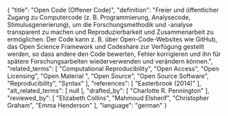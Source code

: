 {
    "title": "Open Code (Offener Code)",
    "definition": "Freier und öffentlicher Zugang zu Computercode (z. B. Programmierung, Analysecode, Stimulusgenerierung), um die Forschungsmethodik und -analyse transparent zu machen und Reproduzierbarkeit und Zusammenarbeit zu ermöglichen. Der Code kann z. B. über Open-Code-Websites wie GitHub, das Open Science Framework und Codeshare zur Verfügung gestellt werden, so dass andere den Code bewerten, Fehler korrigieren und ihn für spätere Forschungsarbeiten wiederverwenden und verändern können.",
    "related_terms": [
        "Computational Reproducibility",
        "Open Access",
        "Open Licensing",
        "Open Material ",
        "Open Source",
        "Open Source Software",
        "Reproducibility",
        "Syntax"
    ],
    "references": [
        "Easterbrook (2014)"
    ],
    "alt_related_terms": [
        null
    ],
    "drafted_by": [
        "Charlotte R. Pennington"
    ],
    "reviewed_by": [
        "Elizabeth Collins",
        "Mahmoud Elsherif",
        "Christopher Graham",
        "Emma Henderson"
    ],
    "language": "german"
}
